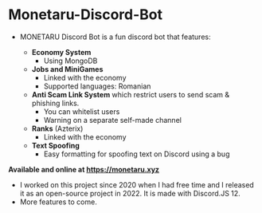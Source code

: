# Monetaru-Discord-Bot
- MONETARU Discord Bot is a fun discord bot that features:

  - **Economy System**
    - Using MongoDB
  - **Jobs and MiniGames**
    - Linked with the economy
    - Supported languages: Romanian
  - **Anti Scam Link System** which restrict users to send scam & phishing links.
    - You can whitelist users
    - Warning on a separate self-made channel
  - **Ranks** (Azterix)
    - Linked with the economy
  - **Text Spoofing** 
    - Easy formatting for spoofing text on Discord using a bug

**Available and online at https://monetaru.xyz**
- I worked on this project since 2020 when I had free time and I released it as an open-source project in 2022. It is made with Discord.JS 12.
- More features to come.
